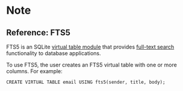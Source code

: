 # Note

## Reference: FTS5

FTS5 is an SQLite [virtual table module](https://www.sqlite.org/c3ref/module.html) that provides [full-text search](http://en.wikipedia.org/wiki/Full_text_search) functionality to database applications.

To use FTS5, the user creates an FTS5 virtual table with one or more columns. For example:

```
CREATE VIRTUAL TABLE email USING fts5(sender, title, body);
```
